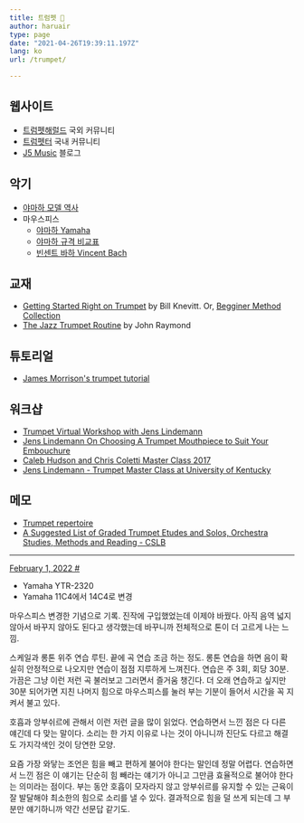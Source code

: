 ```yaml
---
title: 트럼펫 🎺
author: haruair
type: page
date: "2021-04-26T19:39:11.197Z"
lang: ko
url: /trumpet/

---
```


## 웹사이트

- [트럼펫해럴드](https://www.trumpetherald.com/) 국외 커뮤니티
- [트럼펫터](http://www.trumpeter.co.kr) 국내 커뮤니티
- [J5 Music](https://lotusbeagle.tistory.com/) 블로그

## 악기

- [야마하 모델 역사](https://www.trumpet-history.com/yamaha%20models.htm)
- 마우스피스
  - [야마하 Yamaha](https://usa.yamaha.com/files/download/brochure/6/1267056/WA-37R.pdf)
  - [야마하 규격 비교표](https://denlillebasun.no/wp-content/uploads/2017/05/Yamaha-munntykker-for-trompet-kornett-og-flygelhorn.pdf)
  - [빈센트 바하 Vincent Bach](https://www.bachbrass.com/application/files/4614/8521/7763/AV2BA901_Original_1889_web.pdf)

## 교재

- [Getting Started Right on Trumpet](https://qpress.ca/product/getting-started-right-trumpet-knevitt-pdf) by Bill Knevitt. Or, [Begginer Method Collection](https://qpress.ca/product/begginer-method-collection)
- [The Jazz Trumpet Routine](https://john-raymond.com/store/jazz-trumpet-routine-pdf) by John Raymond

## 튜토리얼

- [James Morrison's trumpet tutorial](https://www.youtube.com/watch?v=oGm1MAT-ttQ)

## 워크샵

- [Trumpet Virtual Workshop with Jens Lindemann](https://www.youtube.com/watch?v=Npb1Ep3eEnQ)
- [Jens Lindemann On Choosing A Trumpet Mouthpiece to Suit Your Embouchure](https://www.youtube.com/watch?v=2ktNxEX8Ggw)
- [Caleb Hudson and Chris Coletti Master Class 2017](https://www.youtube.com/watch?v=ufjbjLINJFE)
- [Jens Lindemann - Trumpet Master Class at University of Kentucky](https://www.youtube.com/watch?v=EUs7nENq_Xc)

## 메모

- [Trumpet repertoire](https://en.wikipedia.org/wiki/Trumpet_repertoire)
- [A Suggested List of Graded Trumpet Etudes and Solos, Orchestra Studies, Methods and Reading - CSLB](https://web.csulb.edu/depts/music/areas/brass-studies/rep/trumpet-rep.pdf)


<hr class="memo-divider" />

<a class="memo-date" id="2022-02-01T20:26:34.710Z" href="#2022-02-01T20:26:34.710Z">February 1, 2022 #</a>

- Yamaha YTR-2320
- Yamaha 11C4에서 14C4로 변경

마우스피스 변경한 기념으로 기록. 진작에 구입했었는데 이제야 바꿨다. 아직 음역 넓지 않아서 바꾸지 않아도 된다고 생각했는데 바꾸니까 전체적으로 톤이 더 고르게 나는 느낌.

스케일과 롱톤 위주 연습 루틴. 끝에 곡 연습 조금 하는 정도. 롱톤 연습을 하면 음이 확실히 안정적으로 나오지만 연습이 점점 지루하게 느껴진다. 연습은 주 3회, 회당 30분. 가끔은 그냥 이런 저런 곡 불러보고 그러면서 즐거움 챙긴다. 더 오래 연습하고 싶지만 30분 되어가면 지친 나머지 힘으로 마우스피스를 눌러 부는 기분이 들어서 시간을 꼭 지켜서 불고 있다.

호흡과 앙부쉬르에 관해서 이런 저런 글을 많이 읽었다. 연습하면서 느낀 점은 다 다른 얘긴데 다 맞는 말이다. 소리는 한 가지 이유로 나는 것이 아니니까 진단도 다르고 해결도 가지각색인 것이 당연한 모양.

요즘 가장 와닿는 조언은 힘을 빼고 편하게 불어야 한다는 말인데 정말 어렵다. 연습하면서 느낀 점은 이 얘기는 단순히 힘 빼라는 얘기가 아니고 그만큼 효율적으로 불어야 한다는 의미라는 점이다. 부는 동안 호흡이 모자라지 않고 앙부쉬르를 유지할 수 있는 근육이 잘 발달해야 최소한의 힘으로 소리를 낼 수 있다. 결과적으로 힘을 덜 쓰게 되는데 그 부분만 얘기하니까 약간 선문답 같기도.
